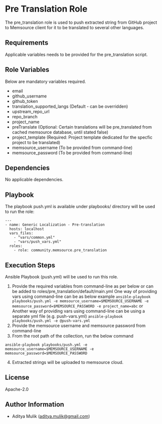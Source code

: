 Pre Translation Role
=========

The pre_translation role is used to push extracted string from GitHub project to Memsource client for it to be translated to several other languages.

Requirements
------------

Applicable variables needs to be provided for the pre_translation script.

Role Variables
--------------

Below are mandatory variables required.
- email
- github_username
- github_token
- translation_supported_langs (Default - can be overridden)
- upstream_repo_url
- repo_branch
- project_name
- preTranslate (Optional: Certain translations will be pre_translated from cached memsource database, until stated false)
- project_template (Required: Project template dedicated for the specfic project to be translated)
- memsource_username (To be provided from command-line)
- memsource_password (To be provided from command-line)

Dependencies
------------

No applicable dependencies.

Playbook
----------------

The playbook push.yml is available under playbooks/ directory will be used to run the role:

    ---
    - name: Generic Localization - Pre-translation
      hosts: localhost
      vars_files:
        - "vars/common.yml"
        - "vars/push_vars.yml"
      roles:
        - role: community.memsource.pre_translation

Execution Steps
---------------

Ansible Playbook (push.yml) will be used to run this role.

1. Provide the required variables from command-line as per below or can be added to roles/pre_translation/default/main.yml
    One way of providing vars using command-line can be as below example
    ```ansible-playbook playbooks/push.yml -e memsource_username=$MEMSOURCE_USERNAME -e memsource_password=$MEMSOURCE_PASSWORD -e project_name=abc```
    or
    Another way of providing vars using command-line can be using a separate yml file (e.g. push-vars.yml)
    ```ansible-playbook playbooks/push.yml -e @push-vars.yml```
2. Provide the memsource username and memsource password from command-line
3. From the root path of the collection, run the below command

```ansible-playbook playbooks/push.yml -e memsource_username=$MEMSOURCE_USERNAME -e memsource_password=$MEMSOURCE_PASSWORD```

4. Extracted strings will be uploaded to memsource cloud.

License
-------

Apache-2.0

Author Information
------------------
- Aditya Mulik (aditya.mulik@gmail.com)
